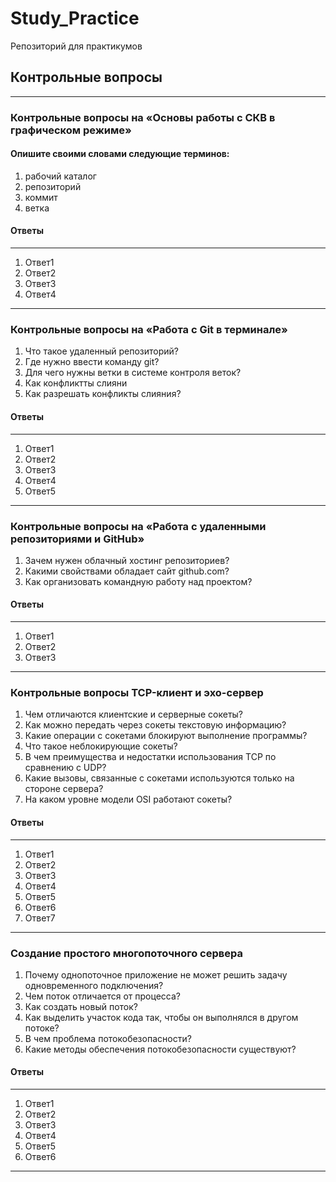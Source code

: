 # Study_Practice
Репозиторий для практикумов

## Контрольные вопросы

---
### Контрольные вопросы на «Основы работы с СКВ в графическом режиме»
#### Опишите своими словами следующие терминов:
1. рабочий каталог
2. репозиторий
3. коммит
4. ветка

#### Ответы

---
1. Ответ1
2. Ответ2
3. Ответ3
4. Ответ4
---


### Контрольные вопросы на «Работа с Git в терминале»
1. Что такое удаленный репозиторий?
2. Где нужно ввести команду git?
3. Для чего нужны ветки в системе контроля веток?
4. Как конфликтты слияни
5. Как разрешать конфликты слияния?

#### Ответы

---
1. Ответ1
2. Ответ2
3. Ответ3
4. Ответ4
5. Ответ5
---

### Контрольные вопросы на «Работа с удаленными репозиториями и GitHub»
1. Зачем нужен облачный хостинг репозиториев?
2. Какими свойствами обладает сайт github.com?
3. Как организовать командную работу над проектом?
#### Ответы

---
1. Ответ1
2. Ответ2
3. Ответ3
---

### Контрольные вопросы TCP-клиент и эхо-сервер
1. Чем отличаются клиентские и серверные сокеты?
2. Как можно передать через сокеты текстовую информацию?
3. Какие операции с сокетами блокируют выполнение программы?
4. Что такое неблокирующие сокеты?
5. В чем преимущества и недостатки использования TCP по сравнению с UDP?
6. Какие вызовы, связанные с сокетами используются только на стороне сервера?
7. На каком уровне модели OSI работают сокеты?
#### Ответы

---
1. Ответ1
2. Ответ2
3. Ответ3
4. Ответ4
5. Ответ5
6. Ответ6
7. Ответ7
---

### Создание простого многопоточного сервера
1. Почему однопоточное приложение не может решить задачу одновременного подключения?
2. Чем поток отличается от процесса?
3. Как создать новый поток?
4. Как выделить участок кода так, чтобы он выполнялся в другом потоке?
5. В чем проблема потокобезопасности?
6. Какие методы обеспечения потокобезопасности существуют?
#### Ответы

---
1. Ответ1
2. Ответ2
3. Ответ3
4. Ответ4
5. Ответ5
6. Ответ6
---

